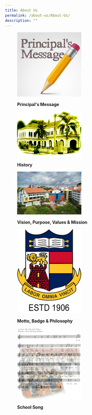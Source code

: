 ```yaml
---
title: About Us
permalink: /about-us/About-Us/
description: ""
---
```

<figure>

<a href="/about-us/Principals-Message/" target="\_blank"> <img style="width:50%;height:50%" src="/images/About%20us/About%20us/Principalnew.jpg">

</a>

<figcaption>

<strong> Principal's Message </strong>

</figcaption>

</figure>

<figure>

<a href="/about-us/History/" target="\_blank"> <img style="width:50%;height:50%" src="/images/About%20us/About%20us/oldschool.jpg">

</a>

<figcaption>

<strong> History </strong>

</figcaption>

</figure>

<figure>

<a href="/about-us/Vision-Mission-Purpose-and-Values/" target="\_blank"> <img style="width:50%;height:50%" src="/images/About%20us/About%20us/OSS%20Building%20copy.jpg">

</a>

<figcaption>

<strong> Vision, Purpose, Values &amp; Mission </strong>

</figcaption>

</figure>

<figure>

<a href="/about-us/School-Philosophy-Motto-and-Badge/" target="\_blank"> <img style="width:50%;height:50%" src="/images/About%20us/About%20us/school%20badge.jpg">

</a>

<figcaption>

<strong> Motto, Badge &amp; Philosophy </strong>

</figcaption>

</figure>



<figure>

<a href="/about-us/School-Song/" target="\_blank"> <img style="width:50%;height:50%" src="/images/About%20us/About%20us/schoolsong.jpg">

</a>

<figcaption>

<strong> School Song </strong>

</figcaption>

</figure>